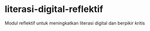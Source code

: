 # literasi-digital-reflektif
Modul reflektif untuk meningkatkan literasi digital dan berpikir kritis
